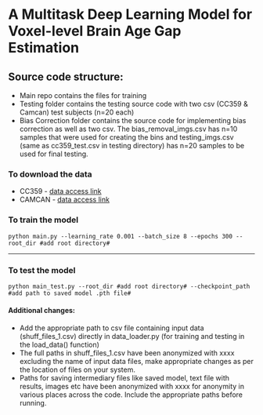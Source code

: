 
# A Multitask Deep Learning Model for Voxel-level Brain Age Gap Estimation

## Source code structure:
* Main repo contains the files for training
* Testing folder contains the testing source code with two csv (CC359 & Camcan) test subjects (n=20 each)
* Bias Correction folder contains the source code for implementing bias correction as well as two csv. The bias_removal_imgs.csv has n=10 samples that were used for creating the bins and testing_imgs.csv (same as cc359_test.csv in testing directory) has n=20 samples to be used for final testing. 

### To download the data
* CC359 - [data access link](https://docs.google.com/forms/d/e/1FAIpQLSe5hfUkyZQAFGP2yFKxEjv8h0KbIXyAKIHffwXCuQJ5Y7SqRw/viewform)
* CAMCAN - [data access link](https://camcan-archive.mrc-cbu.cam.ac.uk/dataaccess/)

### To train the model

```
python main.py --learning_rate 0.001 --batch_size 8 --epochs 300 --root_dir #add root directory#
```
***

### To test the model

```
python main_test.py --root_dir #add root directory# --checkpoint_path #add path to saved model .pth file#

```
#### Additional changes:
* Add the appropriate path to csv file containing input data (shuff_files_1.csv) directly in  data_loader.py (for training and testing in the load_data() function)
* The full paths in shuff_files_1.csv have been anonymized with xxxx excluding the name of input data files, make appropriate changes as per the location of files on your system.
* Paths for saving intermediary files like saved model, text file with results, images etc have been anonymized with xxxx for anonymity in various places across the code. Include the appropriate paths before running.
